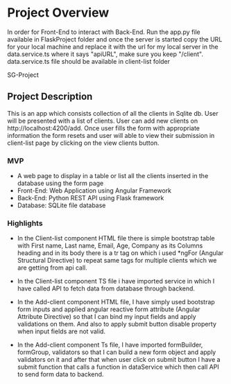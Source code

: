 # Project Overview

In order for Front-End to interact with Back-End. Run the app.py file available in FlaskProject folder and once the server is started copy the URL for your local machine and replace it with the url for my local server in the data.service.ts where it says "apiURL", make sure you keep "/client". data.service.ts file should be available in client-list folder 

SG-Project

## Project Description

This is an app which consists collection of all the clients in Sqlite db. User will be presented with a list of clients. User can add new clients on http://localhost:4200/add. Once user fills the form with appropriate information the form resets and user will able to view their submission in client-list page by clicking on the view clients button. 



### MVP

- A web page to display in a table or list all the clients inserted in the database using the form page
- Front-End: Web Application using Angular Framework
- Back-End: Python REST API using Flask framework
- Database: SQLite file database

### Highlights

- In the Client-list component HTML file there is simple bootstrap table with First name, Last name, Email, Age, Company as its Columns heading and in its body there is a tr tag on which i used *ngFor (Angular Structural Directive) to repeat same tags for multiple clients which we are getting from api call.

- In the Client-list component TS file i have imported service in which I have called API to fetch data from database through backend.

- In the Add-client component HTML file, I have simply used bootstrap form inputs and applied angular reactive form attribute (Angular Attribute Directive) so that I can bind my input fields and apply validations on them. And also to apply submit button disable property when input fields are not valid.

- In the Add-client component Ts file, I have imported formBuilder, formGroup, validators so that I can build a new form object and apply validators on it and after that when user click on submit button I have a submit function that calls a function in dataService which then call API to send form data to backend.




